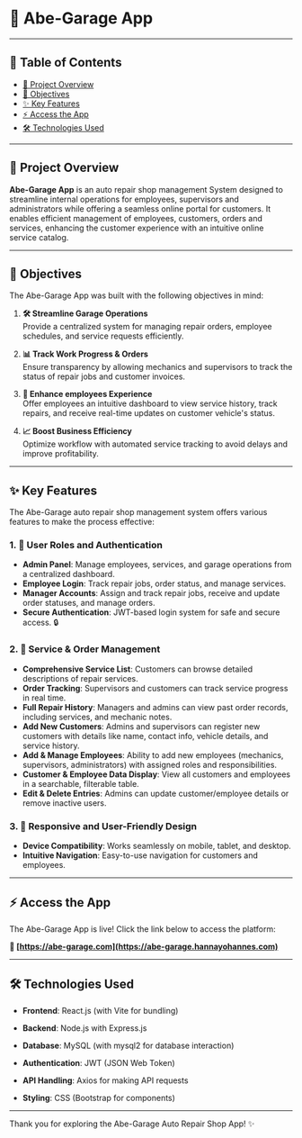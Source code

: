 # 🚀 Abe-Garage App

---

## 📖 Table of Contents
- [📜 Project Overview](#-project-overview)
- [🎯 Objectives](#-objectives)
- [✨ Key Features](#-key-features)
- [⚡ Access the App](#-access-the-app)
- [🛠️ Technologies Used](#%EF%B8%8F-technologies-used)

---

## 📜 Project Overview
**Abe-Garage App** is an auto repair shop management System designed to streamline internal operations for employees, supervisors and administrators while offering a seamless online portal for customers. It enables efficient management of employees, customers, orders and services, enhancing the customer experience with an intuitive online service catalog.

---

## 🎯 Objectives

The Abe-Garage App was built with the following objectives in mind:

1. **🛠️ Streamline Garage Operations**  
   Provide a centralized system for managing repair orders, employee schedules, and service requests efficiently.

2. **📊 Track Work Progress & Orders**  
   Ensure transparency by allowing mechanics and supervisors to track the status of repair jobs and customer invoices.

3. **💬 Enhance employees Experience**  
   Offer employees an intuitive dashboard to view service history, track repairs, and receive real-time updates on customer vehicle's status.

4. **📈 Boost Business Efficiency**  
   Optimize workflow with automated service tracking to avoid delays and improve profitability.

---

## ✨ Key Features

The Abe-Garage auto repair shop management system offers various features to make the process effective:

### 1. 🔑 **User Roles and Authentication**
   - **Admin Panel**: Manage employees, services, and garage operations from a centralized dashboard.
   - **Employee Login**: Track repair jobs, order status, and manage services.
   - **Manager Accounts**: Assign and track repair jobs, receive and update order statuses, and manage orders. 
   - **Secure Authentication**: JWT-based login system for safe and secure access. 🔒

### 2. 🔧 **Service & Order Management**
   - **Comprehensive Service List**:  Customers can browse detailed descriptions of repair services.
   - **Order Tracking**: Supervisors and customers can track service progress in real time.
   - **Full Repair History**: Managers and admins can view past order records, including services, and mechanic notes.
   - **Add New Customers**: Admins and supervisors can register new customers with details like name, contact info, vehicle details, and service history.
   - **Add & Manage Employees**: Ability to add new employees (mechanics, supervisors, administrators) with assigned roles and responsibilities.
   - **Customer & Employee Data Display**: View all customers and employees in a searchable, filterable table.
   - **Edit & Delete Entries**: Admins can update customer/employee details or remove inactive users.

### 3. 📱 **Responsive and User-Friendly Design**
   - **Device Compatibility**: Works seamlessly on mobile, tablet, and desktop.
   - **Intuitive Navigation**: Easy-to-use navigation for customers and employees.

---

## ⚡ Access the App

The Abe-Garage App is live! Click the link below to access the platform:

**🔗 [https://abe-garage.com](https://abe-garage.hannayohannes.com)**

--- 

## 🛠️ Technologies Used

   - **Frontend**: React.js (with Vite for bundling)

   - **Backend**: Node.js with Express.js

   - **Database**: MySQL (with mysql2 for database interaction)

   - **Authentication**: JWT (JSON Web Token)

   - **API Handling**: Axios for making API requests

   - **Styling**: CSS (Bootstrap for components)

---

Thank you for exploring the Abe-Garage Auto Repair Shop App! ✨
